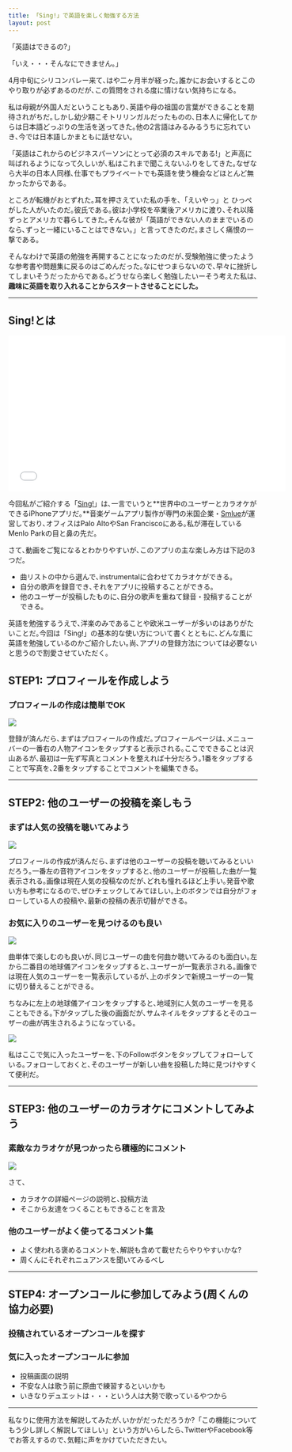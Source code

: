 ```yaml
---
title: 「Sing!」で英語を楽しく勉強する方法
layout: post
---
```


「英語はできるの?」

「いえ・・・そんなにできません｡」

4月中旬にシリコンバレー来て､はや二ヶ月半が経った｡誰かにお会いするとこのやり取りが必ずあるのだが､この質問をされる度に情けない気持ちになる｡

私は母親が外国人だということもあり､英語や母の祖国の言葉ができることを期待されがちだ｡しかし幼少期こそトリリンガルだったものの､日本人に帰化してからは日本語どっぷりの生活を送ってきた｡他の2言語はみるみるうちに忘れていき､今では日本語しかまともに話せない｡

「英語はこれからのビジネスパーソンにとって必須のスキルである!」と声高に叫ばれるようになって久しいが､私はこれまで聞こえないふりをしてきた｡なぜなら大半の日本人同様､仕事でもプライベートでも英語を使う機会などほとんど無かったからである｡

ところが転機がおとずれた｡耳を押さえていた私の手を､「えいやっ」と
ひっぺがした人がいたのだ｡彼氏である｡彼は小学校を卒業後アメリカに渡り､それ以降ずっとアメリカで暮らしてきた｡そんな彼が「英語ができない人のままでいるのなら､ずっと一緒にいることはできない｡」と言ってきたのだ｡まさしく痛恨の一撃である｡

そんなわけで英語の勉強を再開することになったのだが､受験勉強に使ったような参考書や問題集に戻るのはごめんだった｡なにせつまらないので､早々に挫折してしまいそうだったからである｡どうせなら楽しく勉強したいーそう考えた私は､**趣味に英語を取り入れることからスタートさせることにした｡**

---

## Sing!とは

<iframe width="560" height="315" src="//www.youtube.com/embed/4ax1gMhKvMo" frameborder="0" allowfullscreen></iframe>

今回私がご紹介する「[Sing!](https://itunes.apple.com/jp/app/sing!-join-global-karaoke/id509993510)」は､一言でいうと**世界中のユーザーとカラオケができるiPhoneアプリだ｡**音楽ゲームアプリ製作が専門の米国企業・[Smlue](http://www.smule.com/about)が運営しており､オフィスはPalo AltoやSan Franciscoにある｡私が滞在しているMenlo Parkの目と鼻の先だ｡

さて､動画をご覧になるとわかりやすいが､このアプリの主な楽しみ方は下記の3つだ｡

* 曲リストの中から選んで､instrumentalに合わせてカラオケができる｡
* 自分の歌声を録音でき､それをアプリに投稿することができる｡
* 他のユーザーが投稿したものに､自分の歌声を重ねて録音・投稿することができる｡

英語を勉強するうえで､洋楽のみであることや欧米ユーザーが多いのはありがたいことだ｡今回は「Sing!」の基本的な使い方について書くとともに､どんな風に英語を勉強しているのかご紹介したい｡尚､アプリの登録方法については必要ないと思うので割愛させていただく｡

## STEP1: プロフィールを作成しよう

### プロフィールの作成は簡単でOK

![](https://dl.dropboxusercontent.com/u/31114442/images.ellekasai.com/Photo%20Jun%2027%2C%207%2014%2054%20PM.png)

登録が済んだら､まずはプロフィールの作成だ｡プロフィールページは､メニューバーの一番右の人物アイコンをタップすると表示される｡ここでできることは沢山あるが､最初は一先ず写真とコメントを整えれば十分だろう｡1番をタップすることで写真を､2番をタップすることでコメントを編集できる｡

---

## STEP2: 他のユーザーの投稿を楽しもう

### まずは人気の投稿を聴いてみよう

![](https://dl.dropboxusercontent.com/u/31114442/images.ellekasai.com/Photo%20Jun%2030%2C%207%2041%2053%20PM.png)

プロフィールの作成が済んだら､まずは他のユーザーの投稿を聴いてみるといいだろう｡一番左の音符アイコンをタップすると､他のユーザーが投稿した曲が一覧表示される｡画像は現在人気の投稿なのだが､どれも憧れるほど上手い｡発音や歌い方も参考になるので､ぜひチェックしてみてほしい｡上のボタンでは自分がフォローしている人の投稿や､最新の投稿の表示切替ができる｡

### お気に入りのユーザーを見つけるのも良い

![](https://dl.dropboxusercontent.com/u/31114442/images.ellekasai.com/Photo_Jun_30__7_41_58_PM.png)

曲単体で楽しむのも良いが､同じユーザーの曲を何曲か聴いてみるのも面白い｡左から二番目の地球儀アイコンをタップすると､ユーザーが一覧表示される｡画像では現在人気のユーザーを一覧表示しているが､上のボタンで新規ユーザーの一覧に切り替えることができる｡

ちなみに左上の地球儀アイコンをタップすると､地域別に人気のユーザーを見ることもできる｡下がタップした後の画面だが､サムネイルをタップするとそのユーザーの曲が再生されるようになっている｡

![](https://dl.dropboxusercontent.com/u/31114442/images.ellekasai.com/Photo%20Jun%2030%2C%208%2015%2009%20PM.png)

私はここで気に入ったユーザーを､下のFollowボタンをタップしてフォローしている｡フォローしておくと､そのユーザーが新しい曲を投稿した時に見つけやすくて便利だ｡

---

## STEP3: 他のユーザーのカラオケにコメントしてみよう

### 素敵なカラオケが見つかったら積極的にコメント

![](https://dl.dropboxusercontent.com/u/31114442/images.ellekasai.com/Photo_Jun_30__8_31_04_PM.png)

さて､

* カラオケの詳細ページの説明と､投稿方法
* そこから友達をつくることもできることを言及

### 他のユーザーがよく使ってるコメント集

* よく使われる褒めるコメントを､解説も含めて載せたらやりやすいかな?
* 周くんにそれぞれニュアンスを聞いてみるべし

---

## STEP4: オープンコールに参加してみよう(周くんの協力必要)


### 投稿されているオープンコールを探す

### 気に入ったオープンコールに参加

* 投稿画面の説明
* 不安な人は歌う前に原曲で練習するといいかも
* いきなりデュエットは・・・という人は大勢で歌っているやつから

---

私なりに使用方法を解説してみたが､いかがだっただろうか?「この機能についてもう少し詳しく解説してほしい」という方がいらしたら､TwitterやFacebook等でお答えするので､気軽に声をかけていただきたい｡


